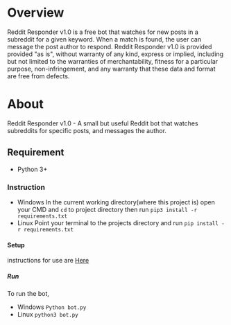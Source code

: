 # Overview
Reddit Responder v1.0 is a free bot that watches for new posts in a subreddit for a given keyword. When a match is found, the user can message the post author to respond. Reddit Responder v1.0 is provided provided "as is", without warranty of any kind, express or implied, including but not limited to the warranties of merchantability, fitness for a particular purpose, non-infringement, and any warranty that these data and format are free from defects.

# About
Reddit Responder v1.0 - A small but useful Reddit bot that watches subreddits for specific posts, and messages the author.

## Requirement
- Python 3+

### Instruction
- Windows
    In the current working directory(where this project is) open your CMD and `cd` to project directory then run `pip3 install -r requirements.txt`
- Linux
    Point your terminal to the projects directory and run `pip install -r requirements.txt`

#### Setup
instructions for use are [Here](https://docdro.id/vG2xFjc)


##### Run
To run the bot,
- Windows
    `Python bot.py`
- Linux
    `python3 bot.py`